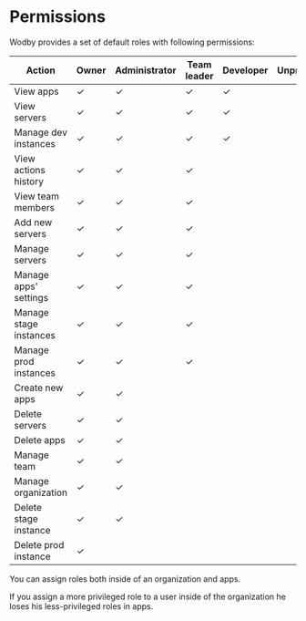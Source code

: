 # Permissions

Wodby provides a set of default roles with following permissions:

| Action                 | Owner | Administrator | Team leader | Developer | Unprivileged |
| ---------------------- | ----- | ------------- | ----------- | --------- | ------------ |
| View apps              | ✓     | ✓             | ✓           | ✓         |              |
| View servers           | ✓     | ✓             | ✓           | ✓         |              |
| Manage dev instances   | ✓     | ✓             | ✓           | ✓         |              |
| View actions history   | ✓     | ✓             | ✓           |           |              |
| View team members      | ✓     | ✓             | ✓           |           |              |
| Add new servers        | ✓     | ✓             | ✓           |           |              |
| Manage servers         | ✓     | ✓             | ✓           |           |              |
| Manage apps' settings  | ✓     | ✓             | ✓           |           |              |
| Manage stage instances | ✓     | ✓             | ✓           |           |              |
| Manage prod instances  | ✓     | ✓             | ✓           |           |              |
| Create new apps        | ✓     | ✓             |             |           |              |
| Delete servers         | ✓     | ✓             |             |           |              |
| Delete apps            | ✓     | ✓             |             |           |              |
| Manage team            | ✓     | ✓             |             |           |              |
| Manage organization    | ✓     | ✓             |             |           |              |
| Delete stage instance  | ✓     | ✓             |             |           |              |
| Delete prod instance   | ✓     |               |             |           |              |

You can assign roles both inside of an organization and apps. 

If you assign a more privileged role to a user inside of the organization he loses his less-privileged roles in apps.
